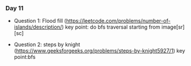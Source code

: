 ### Day 11

- Question 1: Flood fill (https://leetcode.com/problems/number-of-islands/description/)
key point: do bfs traversal starting from image[sr][sc]

- Question 2: steps by knight (https://www.geeksforgeeks.org/problems/steps-by-knight5927/1)
key point:bfs

